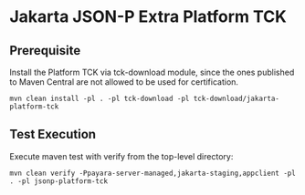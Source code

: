# Jakarta JSON-P Extra Platform TCK

## Prerequisite
Install the Platform TCK via tck-download module, since the ones published to Maven Central are not allowed to be used for certification.

`mvn clean install -pl . -pl tck-download -pl tck-download/jakarta-platform-tck`

## Test Execution

Execute maven test with verify from the top-level directory:

`mvn clean verify -Ppayara-server-managed,jakarta-staging,appclient -pl . -pl jsonp-platform-tck`